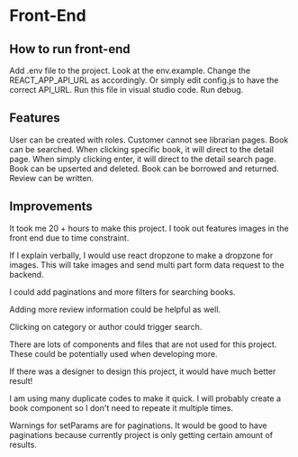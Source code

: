 # Front-End

## How to run front-end

Add .env file to the project. Look at the env.example. Change the REACT_APP_API_URL as accordingly.
Or simply edit config.js to have the correct API_URL.
Run this file in visual studio code. Run debug.

## Features

User can be created with roles.
Customer cannot see librarian pages.
Book can be searched. When clicking specific book, it will direct to the detail page. When simply clicking enter, it will direct to the detail search page.
Book can be upserted and deleted.
Book can be borrowed and returned.
Review can be written.

## Improvements

It took me 20 + hours to make this project. I took out features images in the front end due to time constraint.

If I explain verbally, I would use react dropzone to make a dropzone for images. This will take images and send multi part form data request to the backend.

I could add paginations and more filters for searching books.

Adding more review information could be helpful as well.

Clicking on category or author could trigger search.

There are lots of components and files that are not used for this project. These could be potentially used when developing more.

If there was a designer to design this project, it would have much better result!

I am using many duplicate codes to make it quick. I will probably create a book component so I don't need to repeate it multiple times.

Warnings for setParams are for paginations. It would be good to have paginations because currently project is only getting certain amount of results.
